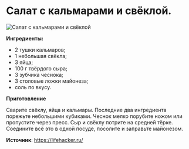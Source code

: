 # Салат с кальмарами и свёклой.

![Салат с кальмарами и свёклой](/images/Kulinar/Salad/salat-kalmar-svekla.jpg 'Салат с кальмарами и свёклой')

**Ингредиенты:**

- 2 тушки кальмаров;
- 1 небольшая свёкла;
- 3 яйца;
- 100 г твёрдого сыра;
- 3 зубчика чеснока;
- 3 столовые ложки майонеза;
- соль по вкусу.

**Приготовление**

Сварите свёклу, яйца и кальмары. Последние два ингредиента порежьте небольшими кубиками. Чеснок мелко порубите ножом или пропустите через пресс. Сыр и свёклу потрите на средней тёрке. Соедините всё это в одной посуде, посолите и заправьте майонезом.

**Источник**: https://lifehacker.ru/
